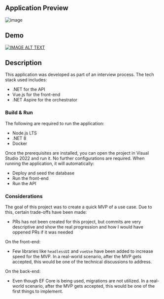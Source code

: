 ## Application Preview
![image](https://github.com/uabarahona/bidcalculator/assets/15148088/8d63446d-9b9e-40e1-a41c-1caea7b6aabc)

## Demo

[![IMAGE ALT TEXT](http://img.youtube.com/vi/w2GCVh9pfJ8/0.jpg)](http://www.youtube.com/watch?v=w2GCVh9pfJ8)

## Description
This application was developed as part of an interview process. The tech stack used includes:
- .NET for the API
- Vue.js for the front-end
- .NET Aspire for the orchestrator

### Build & Run
The following are required to run the application:
- Node.js LTS
- .NET 8
- Docker

Once the prerequisites are installed, you can open the project in Visual Studio 2022 and run it. No further configurations are required. When running the application, it will automatically:
- Deploy and seed the database
- Run the front-end
- Run the API

### Considerations
The goal of this project was to create a quick MVP of a use case. Due to this, certain trade-offs have been made:

- PRs has not been created for this project, but commits are very descriptive and show the real progression and how I would have oppened PRs if it was needed

On the front-end:
- Few libraries like `headlessUI` and `vueUse` have been added to increase speed for the MVP. In a real-world scenario, after the MVP gets accepted, this would be one of the technical discussions to address.

On the back-end:
- Even though EF Core is being used, migrations are not utilized. In a real-world scenario, after the MVP gets accepted, this would be one of the first things to implement.
